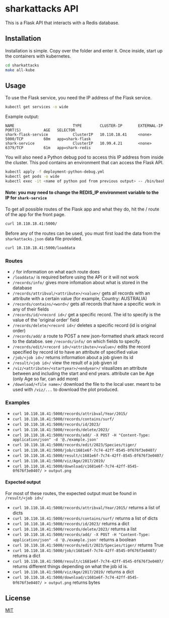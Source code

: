 # sharkattacks API

This is a Flask API that interacts with a Redis database.

## Installation

Installation is simple. Copy over the folder and enter it. Once inside, start up the containers with kubernetes.

```bash
cd sharkattacks
make all-kube
```

## Usage

To use the Flask service, you need the IP address of the Flask service.
```bash
kubectl get services -o wide
```
Example output:
```
NAME                          TYPE        CLUSTER-IP       EXTERNAL-IP   PORT(S)          AGE   SELECTOR
shark-flask-service           ClusterIP   10.110.18.41     <none>        5000/TCP         60m   app=shark-flask
shark-service                 ClusterIP   10.99.4.21       <none>        6379/TCP         61m   app=shark-redis
```

You will also need a Python debug pod to access this IP address from inside the cluster. This pod contains an environment that can access the Flask API.
```bash
kubectl apply -f deployment-python-debug.yml
kubectl get pods -o wide
kubectl exec -it <name of python pod from previous output> -- /bin/bash
```

#### Note: you may need to change the REDIS_IP environment variable to the IP for ```shark-service```

To get all possible routes of the Flask app and what they do, hit the / route of the app for the front page.
```bash
curl 10.110.18.41:5000/
```

Before any of the routes can be used, you must first load the data from the ```sharkattacks.json``` data file provided.
```bash
curl 10.110.18.41:5000/loaddata
```

### Routes
- ```/``` for information on what each route does
- ```/loaddata/``` is required before using the API or it will not work
- ```/records/info/``` gives more infomation about what is stored in the database
- ```/records/attribval/<attribute>/<value>/``` gets all records with an attribute with a certain value (for example, Country: AUSTRALIA)
- ```/records/contains/<word>/``` gets all records that have a specific work in any of their fields
- ```/records/id/<record id>/``` get a specific record. The id to specify is the value of the 'original order' field
- ```/records/delete/<record id>/``` deletes a specific record (id is original order)
- ```/records/add/``` a route to POST a new json-formatted shark attack record to the databse. see ```/records/info/``` on which fields to specify.
- ```/records/edit/<record id>/<attribute>/<value>/``` edits the record specified by record id to have an attribute of specified value
- ```/job/<job id>/``` returns information about a job given its id
- ```/result/<job id>/``` view the result of a job given id
- ```/viz/<attribute>/<startyear>/<endyear>/``` visualizes an attribute between and including the start and end years. attribute can be Age (only Age so far, can add more)
- ```/download/<file name>/``` download the file to the local user. meant to be used with ```/viz/...``` to download the plot produced.

### Examples
- ```curl 10.110.18.41:5000/records/attribval/Year/2015/```
- ```curl 10.110.18.41:5000/records/contains/surf/```
- ```curl 10.110.18.41:5000/records/id/2023/```
- ```curl 10.110.18.41:5000/records/delete/2023/```
- ```curl 10.110.18.41:5000/records/add/ -X POST -H "Content-Type: application/json" -d '@./example.json'``` 
- ```curl 10.110.18.41:5000/records/edit/2023/Species/tiger/```
- ```curl 10.110.18.41:5000/job/c1681e6f-7c74-42ff-8545-0f676f3e0407/```
- ```curl 10.110.18.41:5000/result/c1681e6f-7c74-42ff-8545-0f676f3e0407/```
- ```curl 10.110.18.41:5000/viz/Age/2017/2019/```
- ```curl 10.110.18.41:5000/download/c1681e6f-7c74-42ff-8545-0f676f3e0407/ > output.png``` 

#### Expected output
For most of these routes, the expected output must be found in ```/result/<job id>/```
- ```curl 10.110.18.41:5000/records/attribval/Year/2015/``` returns a list of dicts
- ```curl 10.110.18.41:5000/records/contains/surf/``` returns a list of dicts
- ```curl 10.110.18.41:5000/records/id/2023/``` returns a dict
- ```curl 10.110.18.41:5000/records/delete/2023/``` returns a list
- ```curl 10.110.18.41:5000/records/add/ -X POST -H "Content-Type: application/json" -d '@./example.json'``` returns a boolean
- ```curl 10.110.18.41:5000/records/edit/2023/Species/tiger/``` returns True
- ```curl 10.110.18.41:5000/job/c1681e6f-7c74-42ff-8545-0f676f3e0407/``` returns a dict
- ```curl 10.110.18.41:5000/result/c1681e6f-7c74-42ff-8545-0f676f3e0407/``` returns different things depending on what the job id is.
- ```curl 10.110.18.41:5000/viz/Age/2017/2019/``` returns a dict
- ```curl 10.110.18.41:5000/download/c1681e6f-7c74-42ff-8545-0f676f3e0407/ > output.png``` returns bytes

## License
[MIT](https://choosealicense.com/licenses/mit/)
